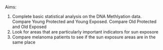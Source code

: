 Aims:
1) Complete basic statistical analysis on the DNA Methlyation data. 
    Compare Young Protected and Young Exposed. 
    Compare Old Protected and Old Exposed
2) Look for areas that are particularly important indicators for sun exposore
3) Compare melanoma patients to see if the sun exposure areas are in the same place
